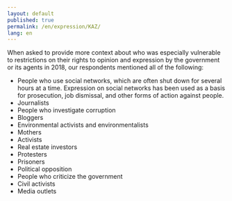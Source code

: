 ```yaml
---
layout: default
published: true
permalink: /en/expression/KAZ/
lang: en
---
```


When asked to provide more context about who was especially vulnerable to restrictions on their rights to opinion and expression by the government or its agents in 2018, our respondents mentioned all of the following:
-	People who use social networks, which are often shut down for several hours at a time. Expression on social networks has been used as a basis for prosecution, job dismissal, and other forms of action against people.
-	Journalists
-	People who investigate corruption
-	Bloggers
-	Environmental activists and environmentalists
-	Mothers
-	Activists
-	Real estate investors
-	Protesters 
-	Prisoners
-	Political opposition
-	People who criticize the government
-	Civil activists
-	Media outlets

